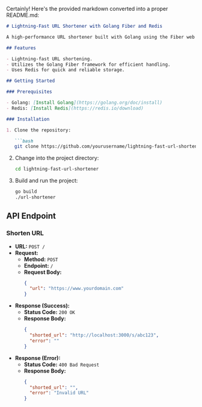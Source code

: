 Certainly! Here's the provided markdown converted into a proper README.md:

```markdown
# Lightning-Fast URL Shortener with Golang Fiber and Redis

A high-performance URL shortener built with Golang using the Fiber web framework and Redis as the database.

## Features

- Lightning-fast URL shortening.
- Utilizes the Golang Fiber framework for efficient handling.
- Uses Redis for quick and reliable storage.

## Getting Started

### Prerequisites

- Golang: [Install Golang](https://golang.org/doc/install)
- Redis: [Install Redis](https://redis.io/download)

### Installation

1. Clone the repository:

   ```bash
   git clone https://github.com/yourusername/lightning-fast-url-shortener.git
   ```

2. Change into the project directory:

   ```bash
   cd lightning-fast-url-shortener
   ```

3. Build and run the project:

   ```bash
   go build
   ./url-shortener
   ```
   
## API Endpoint

### Shorten URL

- **URL:** `POST /`
- **Request:**
  - **Method:** `POST`
  - **Endpoint:** `/`
  - **Request Body:**
    ```json
    {
      "url": "https://www.yourdomain.com"
    }
    ```
- **Response (Success):**
  - **Status Code:** `200 OK`
  - **Response Body:**
    ```json
    {
      "shorted_url": "http://localhost:3000/s/abc123",
      "error": ""
    }
    ```
- **Response (Error):**
  - **Status Code:** `400 Bad Request`
  - **Response Body:**
    ```json
    {
      "shorted_url": "",
      "error": "Invalid URL"
    }
    ```
```
